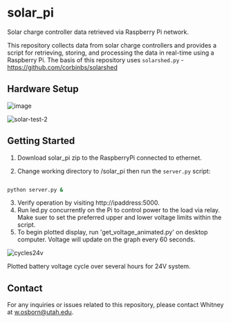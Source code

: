 # solar_pi
Solar charge controller data retrieved via Raspberry Pi network.

This repository collects data from solar charge controllers and provides a script for retrieving, storing, and processing the data in real-time using a Raspberry Pi. The basis of this repository uses `solarshed.py` - https://github.com/corbinbs/solarshed

## Hardware Setup

![image](https://github.com/quarkymatter/solar_pi/assets/132121881/f9b4f8ec-2104-494c-bd03-22f038445ad3)

![solar-test-2](https://github.com/quarkymatter/solar_pi/assets/132121881/8b9270a2-e558-4062-996d-e434f0d86eb6)


## Getting Started

1. Download solar_pi zip to the RaspberryPi connected to ethernet.

2. Change working directory to /solar_pi then run the `server.py` script:

```bash

python server.py &

```

3. Verify operation by visiting http://ipaddress:5000.
4. Run led.py concurrently on the Pi to control power to the load via relay. Make suer to set the preferred upper and lower voltage limits within the script. 
5. To begin plotted display, run 'get_voltage_animated.py' on desktop computer. Voltage will update on the graph every 60 seconds.

![cycles24v](https://github.com/quarkymatter/solar_pi/assets/132121881/cddf6c51-5130-4796-87ce-a2b69106a043)

Plotted battery voltage cycle over several hours for 24V system.


## Contact

For any inquiries or issues related to this repository, please contact Whitney at [w.osborn@utah.edu](mailto:w.osborn@utah.edu).
